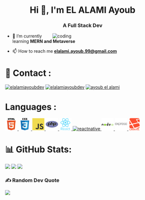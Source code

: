 <h1 align="center">Hi 👋, I'm EL ALAMI Ayoub</h1>
<h3 align="center">A Full Stack Dev</h3>
<img align="right" alt="coding" width="350" src="https://i.pinimg.com/originals/fa/da/ac/fadaaccbe42be76393b341017b735367.gif">

- 🌱 I’m currently learning **MERN and Metaverse**

- 📫 How to reach me **elalami.ayoub.99@gmail.com**

# 🤙 Contact :
<p align="left">
<a href="https://dev.to/elalamiayoubdev" target="blank"><img align="center" src="https://raw.githubusercontent.com/rahuldkjain/github-profile-readme-generator/master/src/images/icons/Social/devto.svg" alt="elalamiayoubdev" height="30" width="40" /></a>
<a href="https://twitter.com/elalamiayoubdev" target="blank"><img align="center" src="https://raw.githubusercontent.com/rahuldkjain/github-profile-readme-generator/master/src/images/icons/Social/twitter.svg" alt="elalamiayoubdev" height="30" width="40" /></a>
<a href="https://linkedin.com/in/ayoub el alami" target="blank"><img align="center" src="https://raw.githubusercontent.com/rahuldkjain/github-profile-readme-generator/master/src/images/icons/Social/linked-in-alt.svg" alt="ayoub el alami" height="30" width="40" /></a>
</p>

# Languages :
<p align="left"><a href="https://www.w3.org/html/" target="_blank" rel="noreferrer"> <img src="https://raw.githubusercontent.com/devicons/devicon/master/icons/html5/html5-original-wordmark.svg" alt="html5" width="40" height="40"/> </a><a href="https://www.w3schools.com/css/" target="_blank" rel="noreferrer"> <img src="https://raw.githubusercontent.com/devicons/devicon/master/icons/css3/css3-original-wordmark.svg" alt="css3" width="40" height="40"/> </a> <a href="https://developer.mozilla.org/en-US/docs/Web/JavaScript" target="_blank" rel="noreferrer"> <img src="https://raw.githubusercontent.com/devicons/devicon/master/icons/javascript/javascript-original.svg" alt="javascript" width="40" height="40"/> </a> <a href="https://www.php.net" target="_blank" rel="noreferrer"> <img src="https://raw.githubusercontent.com/devicons/devicon/master/icons/php/php-original.svg" alt="php" width="40" height="40"/> </a> <a href="https://reactjs.org/" target="_blank" rel="noreferrer"> <img src="https://raw.githubusercontent.com/devicons/devicon/master/icons/react/react-original-wordmark.svg" alt="react" width="40" height="40"/> </a> <a href="https://reactnative.dev/" target="_blank" rel="noreferrer"> <img src="https://reactnative.dev/img/header_logo.svg" alt="reactnative" width="40" height="40"/> </a>  <a href="https://nodejs.org" target="_blank" rel="noreferrer"> <img src="https://raw.githubusercontent.com/devicons/devicon/master/icons/nodejs/nodejs-original-wordmark.svg" alt="nodejs" width="40" height="40"/> </a> <a href="https://expressjs.com" target="_blank" rel="noreferrer"> <img src="https://raw.githubusercontent.com/devicons/devicon/master/icons/express/express-original-wordmark.svg" alt="express" width="40" height="40"/> </a> 
  <a href="https://laravel.com/" target="_blank" rel="noreferrer"> <img src="https://raw.githubusercontent.com/devicons/devicon/master/icons/laravel/laravel-plain-wordmark.svg" alt="laravel" width="40" height="40"/> </a>
  </p>

# 📊 GitHub Stats:
![](https://github-readme-stats.vercel.app/api?username=ELALAMIAyoubDev&theme=dark&hide_border=false&include_all_commits=false&count_private=false)
![](https://github-readme-streak-stats.herokuapp.com/?user=ELALAMIAyoubDev&theme=dark&hide_border=false)
![](https://github-readme-stats.vercel.app/api/top-langs/?username=ELALAMIAyoubDev&theme=dark&hide_border=false&include_all_commits=false&count_private=false&layout=compact)

### ✍️ Random Dev Quote
![](https://quotes-github-readme.vercel.app/api?type=horizontal&theme=radical)
